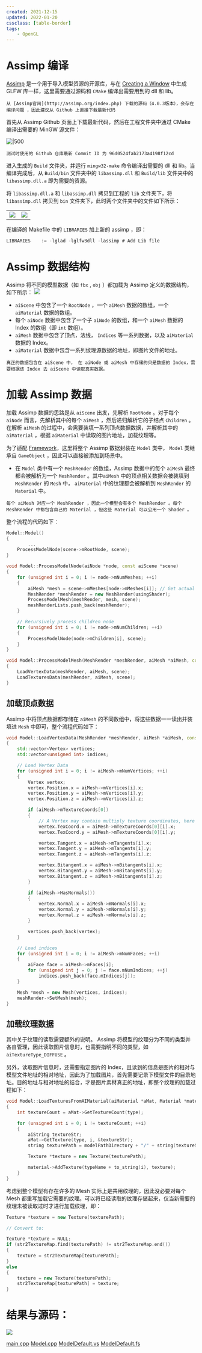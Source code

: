 ```yaml
---
created: 2021-12-15
updated: 2022-01-20
cssclass: [table-border]
tags:
    - OpenGL
---
```


# Assimp 编译

 [Assimp](http://assimp.org/index.php) 是一个用于导入模型资源的开源库，与在 [Creating a Window](Ch%2000%20Creating%20a%20Window.md) 中生成 GLFW 库一样，这里需要通过源码和 `CMake` 编译出需要用到的 dll 和 lib。

```ad-error
从 [Assimp官网](http://assimp.org/index.php) 下载的源码（4.0.3版本），会存在编译问题 ，因此建议从 Github 上直接下载最新代码
```

首先从 Assimp Github 页面上下载最新代码，然后在工程文件夹中通过 CMake 编译出需要的 MinGW 源文件：

![|500](assets/Learn%20OpenGL%20-%20Ch%2008%20Model%20%20Loading/Untitled.png)

```ad-tip
测试时使用的 Github 仓库最新 Commit ID 为 96d0524fab2173a4198f12cd
```

进入生成的 `Build` 文件夹，并运行 `mingw32-make` 命令编译出需要的 dll 和 lib。当编译完成后，从 `Build/bin` 文件夹中的 `libassimp.dll` 和 `Build/lib` 文件夹中的 `libassimp.dll.a` 即为需要的资源。

将 `libassimp.dll.a` 和 `libassimp.dll` 拷贝到工程的 `lib` 文件夹下，将 `libassimp.dll` 拷贝到 `bin` 文件夹下，此时两个文件夹中的文件如下所示：

|                                                                       |                                                                       |
| --------------------------------------------------------------------- | --------------------------------------------------------------------- |
| ![](assets/Learn%20OpenGL%20-%20Ch%2008%20Model%20%20Loading/Untitled%201.png) | ![](assets/Learn%20OpenGL%20-%20Ch%2008%20Model%20%20Loading/Untitled%202.png) |

在编译的 Makefile 中的 `LIBRARIES` 加上新的 assimp ，即：

```csharp
LIBRARIES    := -lglad -lglfw3dll -lassimp # Add Lib file
```

# Assimp 数据结构

Assimp 将不同的模型数据（如 `fbx` , `obj` ）都加载为 Assimp 定义的数据结构，如下所示：
![](assets/Learn%20OpenGL%20-%20Ch%2008%20Model%20%20Loading/Untitled%203.png)

- `aiScene` 中包含了一个 `RootNode` ，一个 `aiMesh` 数据的数组，一个 `aiMaterial` 数据的数组。
- 每个 `aiNode` 数据中包含了一个子 `aiNode` 的数组，和一个 `aiMesh` 数据的 Index 的数组（即 `int` 数组）。
- `aiMesh` 数据中包含了顶点，法线， `Indices` 等一系列数据，以及 `aiMaterial` 数据的 Index。
- `aiMaterial` 数据中包含一系列纹理源数据的地址，即图片文件的地址。

```ad-note
真正的数据包含在 aiScene 中， 在 aiNode 或 aiMesh 中存储的只是数据的 Index，需要根据该 Index 去 aiScene 中读取真实数据。
```

# 加载 Assimp 数据

加载 Assimp 数据的思路是从 `aiScene` 出发，先解析 `RootNode` 。对于每个 `aiNode` 而言，先解析其中的每个 `aiMesh` ，然后递归解析它的子结点 `Children` 。在解析 `aiMesh` 的过程中，会需要装填一系列顶点数据数据，并解析其中的 `aiMaterial` ，根据 `aiMaterial` 中读取的图片地址，加载纹理等。

为了适配 [Framework](Ch%2008%20Framework.md)，这里将整个 Assimp 数据封装在 `Model` 类中， `Model` 类继承自 `GameObject` ，因此可以直接被添加到场景中。

-   在 `Model` 类中有一个 `MeshRender` 的数组，Assimp 数据中的每个 `aiMesh` 最终都会被解析为一个 `MeshRender` 。其中`aiMesh` 中的顶点相关数据会被装填到 `MeshRender` 的 `Mesh` 中， `aiMaterial` 中的纹理都会被解析到 `MeshRender` 的 `Material` 中。

```ad-note
每个 aiMesh 对应一个 MeshRender ，因此一个模型会有多个 MeshRender 。每个 MeshRender 中都包含自己的 Material ，但这些 Material 可以公用一个 Shader 。
```

整个流程的代码如下：

```cpp
Model::Model()
{
		...
    ProcessModelNode(scene->mRootNode, scene);
}

void Model::ProcessModelNode(aiNode *node, const aiScene *scene)
{
    for (unsigned int i = 0; i != node->mNumMeshes; ++i)
    {
        aiMesh *mesh = scene->mMeshes[node->mMeshes[i]]; // Get actual mesh data from scene
        MeshRender *meshRender = new MeshRender(usingShader);
        ProcessModelMesh(meshRender, mesh, scene);
        meshRenderLists.push_back(meshRender);
    }

    // Recursively process children node
    for (unsigned int i = 0; i != node->mNumChildren; ++i)
    {
        ProcessModelNode(node->mChildren[i], scene);
    }
}

void Model::ProcessModelMesh(MeshRender *meshRender, aiMesh *aiMesh, const aiScene *scene)
{
    LoadVertexData(meshRender, aiMesh, scene);
    LoadTexturesData(meshRender, aiMesh, scene);
}
```

## 加载顶点数据

Assimp 中将顶点数据都存储在 `aiMesh` 的不同数组中，将这些数据一一读出并装填进 `Mesh` 中即可，整个流程代码如下：

```cpp
void Model::LoadVertexData(MeshRender *meshRender, aiMesh *aiMesh, const aiScene *scene)
{
    std::vector<Vertex> vertices;
    std::vector<unsigned int> indices;

    // Load Vertex Data
    for (unsigned int i = 0; i != aiMesh->mNumVertices; ++i)
    {
        Vertex vertex;
        vertex.Position.x = aiMesh->mVertices[i].x;
        vertex.Position.y = aiMesh->mVertices[i].y;
        vertex.Position.z = aiMesh->mVertices[i].z;

        if (aiMesh->mTextureCoords[0])
        {
            // A Vertex may contain multiply texture coordinates, here we only use the first one
            vertex.TexCoord.x = aiMesh->mTextureCoords[0][i].x;
            vertex.TexCoord.y = aiMesh->mTextureCoords[0][i].y;

            vertex.Tangent.x = aiMesh->mTangents[i].x;
            vertex.Tangent.y = aiMesh->mTangents[i].y;
            vertex.Tangent.z = aiMesh->mTangents[i].z;

            vertex.Bitangent.x = aiMesh->mBitangents[i].x;
            vertex.Bitangent.y = aiMesh->mBitangents[i].y;
            vertex.Bitangent.z = aiMesh->mBitangents[i].z;
        }

        if (aiMesh->HasNormals())
        {
            vertex.Normal.x = aiMesh->mNormals[i].x;
            vertex.Normal.y = aiMesh->mNormals[i].y;
            vertex.Normal.z = aiMesh->mNormals[i].z;
        }

        vertices.push_back(vertex);
    }

    // Load indices
    for (unsigned int i = 0; i != aiMesh->mNumFaces; ++i)
    {
        aiFace face = aiMesh->mFaces[i];
        for (unsigned int j = 0; j != face.mNumIndices; ++j)
            indices.push_back(face.mIndices[j]);
    }

    Mesh *mesh = new Mesh(vertices, indices);
    meshRender->SetMesh(mesh);
}
```

## 加载纹理数据

其中关于纹理的读取需要额外的说明。 Assimp 将模型的纹理分为不同的类型并各自管理，因此读取图片信息时，也需要指明不同的类型，如 `aiTextureType_DIFFUSE` 。

另外，读取图片信息时，还需要指定图片的 Index，且读到的信息是图片的相对与模型文件地址的相对地址，因此为了加载图片，首先需要记录下模型文件的目录地址。目的地址与相对地址的结合，才是图片素材真正的地址，即整个纹理的加载过程如下：

```cpp
void Model::LoadTexturesFromAIMaterial(aiMaterial *aMat, Material *material, aiTextureType type, string typeName)
{
    int textureCount = aMat->GetTextureCount(type);

    for (unsigned int i = 0; i != textureCount; ++i)
    {
        aiString textureStr;
        aMat->GetTexture(type, i, &textureStr);
        string texturePath = modelPathDirectory + "/" + string(textureStr.C_Str());

        Texture *texture = new Texture(texturePath);

        material->AddTexture(typeName + to_string(i), texture);
    }
}
```

考虑到整个模型有存在许多的 Mesh 实际上是共用纹理的，因此没必要对每个 Mesh 都重写加载它需要的纹理。可以将已经读取的纹理存储起来，仅当新需要的纹理未被读取过时才进行加载纹理，即：

```cpp
Texture *texture = new Texture(texturePath);

// Convert to: 

Texture *texture = NULL;
if (str2TextureMap.find(texturePath) != str2TextureMap.end())
{
    texture = str2TextureMap[texturePath];
}
else
{
    texture = new Texture(texturePath);
    str2TextureMap[texturePath] = texture;
}
```

# 结果与源码：

![](assets/Learn%20OpenGL%20-%20Ch%2008%20Model%20%20Loading/Untitled%204.png)

[main.cpp](https://www.notion.so/main-cpp-f28de83f9c3b4bb09805de058326acef)
[Model.cpp](https://www.notion.so/Model-cpp-4953a69e304f44f8a6b6d0c0116e58d7)
[ModelDefault.vs](https://www.notion.so/ModelDefault-vs-81e93a6c580d4b95b54e6245cf91b4b9)
[ModelDefault.fs](https://www.notion.so/ModelDefault-fs-5b59214a8d794ef480030ec5414a230a)